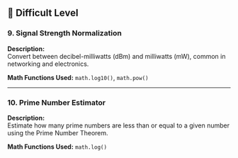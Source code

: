 ## 🔴 Difficult Level

### 9. Signal Strength Normalization
**Description:**  
Convert between decibel-milliwatts (dBm) and milliwatts (mW), common in networking and electronics.

**Math Functions Used:** `math.log10()`, `math.pow()`

---

### 10. Prime Number Estimator
**Description:**  
Estimate how many prime numbers are less than or equal to a given number using the Prime Number Theorem.

**Math Functions Used:** `math.log()`
